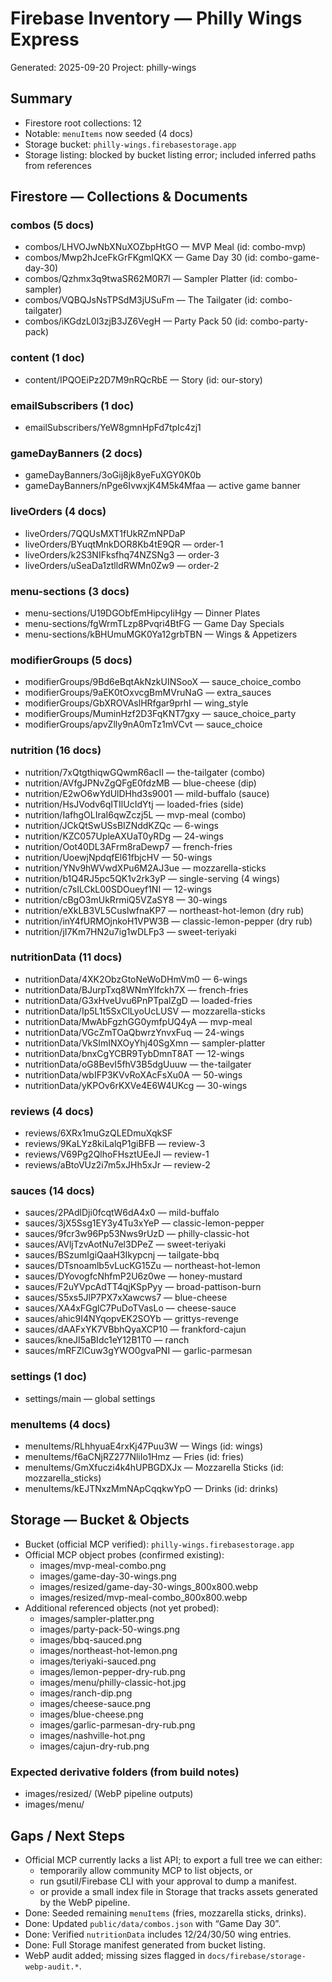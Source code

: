 # Firebase Inventory — Philly Wings Express

Generated: 2025-09-20
Project: philly-wings

## Summary
- Firestore root collections: 12
- Notable: `menuItems` now seeded (4 docs)
- Storage bucket: `philly-wings.firebasestorage.app`
- Storage listing: blocked by bucket listing error; included inferred paths from references

## Firestore — Collections & Documents

### combos (5 docs)
- combos/LHVOJwNbXNuXOZbpHtGO — MVP Meal (id: combo-mvp)
- combos/Mwp2hJceFkGrFKgmIQKX — Game Day 30 (id: combo-game-day-30)
- combos/Qzhmx3q9twaSR62M0R7l — Sampler Platter (id: combo-sampler)
- combos/VQBQJsNsTPSdM3jUSuFm — The Tailgater (id: combo-tailgater)
- combos/iKGdzL0l3zjB3JZ6VegH — Party Pack 50 (id: combo-party-pack)

### content (1 doc)
- content/IPQOEiPz2D7M9nRQcRbE — Story (id: our-story)

### emailSubscribers (1 doc)
- emailSubscribers/YeW8gmnHpFd7tpIc4zj1

### gameDayBanners (2 docs)
- gameDayBanners/3oGij8jk8yeFuXGY0K0b
- gameDayBanners/nPge6IvwxjK4M5k4Mfaa — active game banner

### liveOrders (4 docs)
- liveOrders/7QQUsMXT1fUkRZmNPDaP
- liveOrders/BYuqtMnkDOR8Kb4tE9QR — order-1
- liveOrders/k2S3NIFksfhq74NZSNg3 — order-3
- liveOrders/uSeaDa1ztlldRWMn0Zw9 — order-2

### menu-sections (3 docs)
- menu-sections/U19DGObfEmHipcyIiHgy — Dinner Plates
- menu-sections/fgWrmTLzp8Pvqri4BtFG — Game Day Specials
- menu-sections/kBHUmuMGK0Ya12grbTBN — Wings & Appetizers

### modifierGroups (5 docs)
- modifierGroups/9Bd6eBqtAkNzkUINSooX — sauce_choice_combo
- modifierGroups/9aEK0tOxvcgBmMVruNaG — extra_sauces
- modifierGroups/GbXROVAslHRfgar9prhI — wing_style
- modifierGroups/MuminHzf2D3FqKNT7gxy — sauce_choice_party
- modifierGroups/apvZlly9nA0mTz1mVCvt — sauce_choice

### nutrition (16 docs)
- nutrition/7xQtgthiqwGQwmR6acII — the-tailgater (combo)
- nutrition/AVfgJPNvZgQFgE0fdzMB — blue-cheese (dip)
- nutrition/E2wO6wYdUlDHhd3s9001 — mild-buffalo (sauce)
- nutrition/HsJVodv6qITIlUcIdYtj — loaded-fries (side)
- nutrition/IafhgOLIraI6qwZczj5L — mvp-meal (combo)
- nutrition/JCkQtSwUSsBIZNddKZQc — 6-wings
- nutrition/KZC057UpleAXUaT0yRDg — 24-wings
- nutrition/Oot40DL3AFrm8raDewp7 — french-fries
- nutrition/UoewjNpdqfEl61fbjcHV — 50-wings
- nutrition/YNv9hWVwdXPu6M2AJ3ue — mozzarella-sticks
- nutrition/b1Q4RJ5pc5QK1v2rk3yP — single-serving (4 wings)
- nutrition/c7sILCkL00SDOueyf1NI — 12-wings
- nutrition/cBgO3mUkRrmiQ5VZaSY8 — 30-wings
- nutrition/eXkLB3VL5CuslwfnaKP7 — northeast-hot-lemon (dry rub)
- nutrition/inY4fURMOjnkoH1VPW3B — classic-lemon-pepper (dry rub)
- nutrition/jI7Km7HN2u7ig1wDLFp3 — sweet-teriyaki

### nutritionData (11 docs)
- nutritionData/4XK2ObzGtoNeWoDHmVm0 — 6-wings
- nutritionData/BJurpTxq8WNmYlfckh7X — french-fries
- nutritionData/G3xHveUvu6PnPTpalZgD — loaded-fries
- nutritionData/Ip5L1t5SxClLyoUcLUSV — mozzarella-sticks
- nutritionData/MwAbFgzhGG0ymfpUQ4yA — mvp-meal
- nutritionData/VGcZmTOaQbwrzYnvxFuq — 24-wings
- nutritionData/VkSImINXOyYhj40SgXmn — sampler-platter
- nutritionData/bnxCgYCBR9TybDmnT8AT — 12-wings
- nutritionData/oG8BevI5fhV3B5dgUuuw — the-tailgater
- nutritionData/wbIFP3KVvRoXAcFsXu0A — 50-wings
- nutritionData/yKPOv6rKXVe4E6W4UKcg — 30-wings

### reviews (4 docs)
- reviews/6XRx1muGzQLEDmuXqkSF
- reviews/9KaLYz8kiLalqP1giBFB — review-3
- reviews/V69Pg2QlhoFHsztUEeJl — review-1
- reviews/aBtoVUz2i7m5xJHh5xJr — review-2

### sauces (14 docs)
- sauces/2PAdlDji0fcqtW6dA4x0 — mild-buffalo
- sauces/3jX5Ssg1EY3y4Tu3xYeP — classic-lemon-pepper
- sauces/9fcr3w96Pp53Nws9rUzD — philly-classic-hot
- sauces/AVljTzvAotNu7el3DPeZ — sweet-teriyaki
- sauces/BSzumIgiQaaH3Ikypcnj — tailgate-bbq
- sauces/DTsnoamlb5vLucKG15Zu — northeast-hot-lemon
- sauces/DYovogfcNhfmP2U6z0we — honey-mustard
- sauces/F2uYVpcAdTT4qjKSpPyy — broad-pattison-burn
- sauces/S5xs5JlP7PX7xXawcws7 — blue-cheese
- sauces/XA4xFGglC7PuDoTVasLo — cheese-sauce
- sauces/ahic9I4NYqopvEK2SOYb — grittys-revenge
- sauces/dAAFxYK7VBbhQyaXCP10 — frankford-cajun
- sauces/kneJI5aBIdc1eY12B1T0 — ranch
- sauces/mRFZlCuw3gYWO0gvaPNI — garlic-parmesan

### settings (1 doc)
- settings/main — global settings

### menuItems (4 docs)
- menuItems/RLhhyuaE4rxKj47Puu3W — Wings (id: wings)
- menuItems/f6aCNjRZ277NliIo1Hmz — Fries (id: fries)
- menuItems/GmXfuczi4k4hUPBGDXJx — Mozzarella Sticks (id: mozzarella_sticks)
- menuItems/kEJTNxzMmNApCqqkwYpO — Drinks (id: drinks)

## Storage — Bucket & Objects
- Bucket (official MCP verified): `philly-wings.firebasestorage.app`
- Official MCP object probes (confirmed existing):
  - images/mvp-meal-combo.png
  - images/game-day-30-wings.png
  - images/resized/game-day-30-wings_800x800.webp
  - images/resized/mvp-meal-combo_800x800.webp
- Additional referenced objects (not yet probed):
  - images/sampler-platter.png
  - images/party-pack-50-wings.png
  - images/bbq-sauced.png
  - images/northeast-hot-lemon.png
  - images/teriyaki-sauced.png
  - images/lemon-pepper-dry-rub.png
  - images/menu/philly-classic-hot.jpg
  - images/ranch-dip.png
  - images/cheese-sauce.png
  - images/blue-cheese.png
  - images/garlic-parmesan-dry-rub.png
  - images/nashville-hot.png
  - images/cajun-dry-rub.png

### Expected derivative folders (from build notes)
- images/resized/ (WebP pipeline outputs)
- images/menu/

## Gaps / Next Steps
- Official MCP currently lacks a list API; to export a full tree we can either:
  - temporarily allow community MCP to list objects, or
  - run gsutil/Firebase CLI with your approval to dump a manifest.
  - or provide a small index file in Storage that tracks assets generated by the WebP pipeline.
- Done: Seeded remaining `menuItems` (fries, mozzarella sticks, drinks).
- Done: Updated `public/data/combos.json` with “Game Day 30”.
- Done: Verified `nutritionData` includes 12/24/30/50 wing entries.
- Done: Full Storage manifest generated from bucket listing.
- WebP audit added; missing sizes flagged in `docs/firebase/storage-webp-audit.*`.
